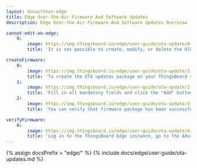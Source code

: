 ```yaml
---
layout: docwithnav-edge
title: Edge Over-the-Air Firmware And Software Updates
description: Edge Over-the-Air Firmware And Software Updates Overview

cannot-edit-on-edge:
    0:
        image: https://img.thingsboard.io/edge/user-guide/ota-update/0-cannot-create-on-edge-ce.png
        title: 'It is not possible to create, modify, or delete the OTA Update packages on the Edge instance.'

createFirmware:
    0:
        image: https://img.thingsboard.io/edge/user-guide/ota-update/1-ota-upd-section-ce.png
        title: 'To create the OTA updates package on your ThingsBoard server, navigate to the Advanced features > OTA updates section and click the "+" icon.'
    1:
        image: https://img.thingsboard.io/edge/user-guide/ota-update/2-add-package-ce.png
        title: 'Fill in all mandatory fields and click the "Add" button to proceed. Please note that once the package is uploaded, the title, version, device profile, and package type cannot be modified.'
    2:
        image: https://img.thingsboard.io/edge/user-guide/ota-update/3-verify-on-server-ce.png
        title: 'You can verify that firmware package has been successfully uploaded'

verifyFirmware:
    0:
        image: https://img.thingsboard.io/edge/user-guide/ota-update/4-verify-on-edge-ce.png
        title: 'Log in to the ThingsBoard Edge instance, go to the Advanced features > OTA updates section and confirm that the firmware package has been successfully provisioned on the Edge instance.'
---
```


{% assign docsPrefix = "edge/" %}
{% include docs/edge/user-guide/ota-updates.md %}
